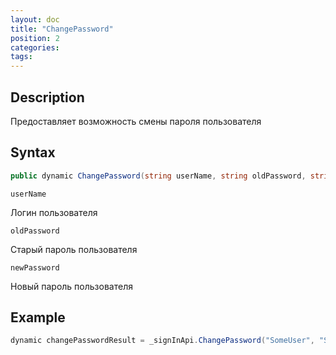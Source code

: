 ```yaml
---
layout: doc
title: "ChangePassword"
position: 2 
categories: 
tags:
---
```


## Description
Предоставляет возможность смены пароля пользователя

## Syntax
```csharp
public dynamic ChangePassword(string userName, string oldPassword, string newPassword);
```

`userName`

Логин пользователя

`oldPassword`

Старый пароль пользователя

`newPassword`

Новый пароль пользователя

## Example
```csharp
dynamic changePasswordResult = _signInApi.ChangePassword("SomeUser", "SomeOldPassword", "SomeNewPassword");
```